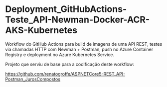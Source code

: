 # Deployment_GitHubActions-Teste_API-Newman-Docker-ACR-AKS-Kubernetes

Workflow do GitHub Actions para build de imagens de uma API REST, testes via chamadas HTTP com Newman + Postman, push no Azure Container Registry e deployment no Azure Kubernetes Service.

Projeto que serviu de base para a codificação deste workflow:

https://github.com/renatogroffe/ASPNETCore5-REST_API-Postman_JurosCompostos
